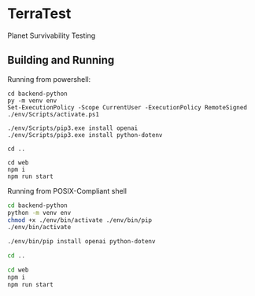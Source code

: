 # TerraTest

Planet Survivability Testing

## Building and Running

Running from powershell:
```pwsh
cd backend-python
py -m venv env
Set-ExecutionPolicy -Scope CurrentUser -ExecutionPolicy RemoteSigned
./env/Scripts/activate.ps1

./env/Scripts/pip3.exe install openai
./env/Scripts/pip3.exe install python-dotenv

cd ..

cd web
npm i
npm run start
```

Running from POSIX-Compliant shell
```bash
cd backend-python
python -m venv env
chmod +x ./env/bin/activate ./env/bin/pip
./env/bin/activate

./env/bin/pip install openai python-dotenv

cd ..

cd web
npm i
npm run start
```